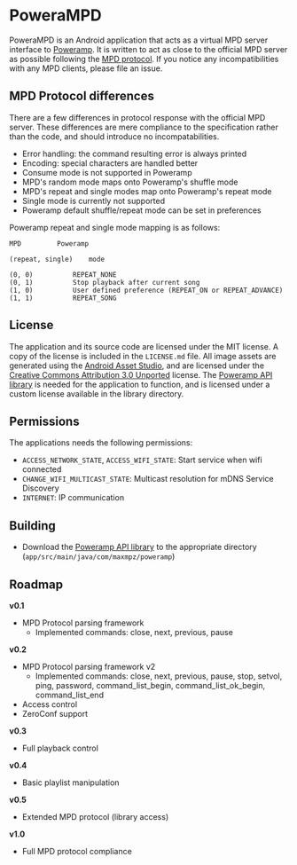 # PoweraMPD

PoweraMPD is an Android application that acts as a virtual MPD server interface to [Poweramp](http://powerampapp.com/). It is written to act as close to the official MPD server as possible following the [MPD protocol](http://www.musicpd.org/doc/protocol/). If you notice any incompatibilities with any MPD clients, please file an issue.

## MPD Protocol differences

There are a few differences in protocol response with the official MPD server. These differences are mere compliance to the specification rather than the code, and should introduce no incompatabilities.

- Error handling: the command resulting error is always printed
- Encoding: special characters are handled better
- Consume mode is not supported in Poweramp
- MPD's random mode maps onto Poweramp's shuffle mode
- MPD's repeat and single modes map onto Poweramp's repeat mode
- Single mode is currently not supported
- Poweramp default shuffle/repeat mode can be set in preferences

Poweramp repeat and single mode mapping is as follows:

```
MPD			Poweramp

(repeat, single)	mode

(0, 0)			REPEAT_NONE
(0, 1)			Stop playback after current song
(1, 0)			User defined preference (REPEAT_ON or REPEAT_ADVANCE)
(1, 1)			REPEAT_SONG

```

## License

The application and its source code are licensed under the MIT license. A copy of the license is included in the `LICENSE.md` file. All image assets are generated using the [Android Asset Studio](https://romannurik.github.io/AndroidAssetStudio/), and are licensed under the [Creative Commons Attribution 3.0 Unported](http://creativecommons.org/licenses/by/3.0/legalcode) license. The [Poweramp API library](https://github.com/maxmpz/powerampapi/) is needed for the application to function, and is licensed under a custom license available in the library directory. 

## Permissions

The applications needs the following permissions:

- `ACCESS_NETWORK_STATE`, `ACCESS_WIFI_STATE`: Start service when wifi connected
- `CHANGE_WIFI_MULTICAST_STATE`: Multicast resolution for mDNS Service Discovery
- `INTERNET`: IP communication

## Building

- Download the [Poweramp API library](https://github.com/maxmpz/powerampapi/tree/master/poweramp_api_lib) to the appropriate directory 
(`app/src/main/java/com/maxmpz/poweramp`)

## Roadmap

**v0.1**

- MPD Protocol parsing framework
	- Implemented commands: close, next, previous, pause

**v0.2**

- MPD Protocol parsing framework v2
	- Implemented commands: close, next, previous, pause, stop, setvol, ping, password, command_list_begin, command_list_ok_begin, command_list_end
- Access control
- ZeroConf support

**v0.3**

- Full playback control

**v0.4**

- Basic playlist manipulation

**v0.5**

- Extended MPD protocol (library access)

**v1.0**

- Full MPD protocol compliance
